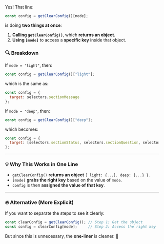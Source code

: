 Yes! That line:  

```js
const config = getClearConfig()[mode];
```

is doing **two things at once**:  

1. **Calling `getClearConfig()`**, which **returns an object**.  
2. **Using `[mode]`** to access a **specific key** inside that object.  

### **🔍 Breakdown**
If `mode = "light"`, then:  

```js
const config = getClearConfig()["light"];
```

which is the same as:

```js
const config = {
  target: selectors.sectionMessage
};
```

If `mode = "deep"`, then:

```js
const config = getClearConfig()["deep"];
```

which becomes:

```js
const config = {
  target: [selectors.sectionStatus, selectors.sectionQuestion, selectors.sectionMessage, selectors.sectionAnswer]
};
```

---

### **💡 Why This Works in One Line**
- `getClearConfig()` **returns an object** `{ light: {...}, deep: {...} }`.  
- `[mode]` **grabs the right key** based on the value of `mode`.  
- `config` is then **assigned the value of that key**.  

---

### **🔥 Alternative (More Explicit)**
If you want to separate the steps to see it clearly:

```js
const clearConfig = getClearConfig(); // Step 1: Get the object
const config = clearConfig[mode];     // Step 2: Access the right key
```

But since this is unnecessary, the **one-liner** is cleaner. 🚀